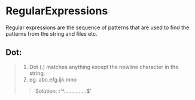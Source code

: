 # RegularExpressions
Regular expressions are the sequence of patterns that are used to find the patterns from the string and files etc. 

## Dot: 
>1. Dot (.) matches anything except the newline character in the string.
>2. eg. abc.efg.ijk.mno
>> Solution: r'^...\....\....\....$'
